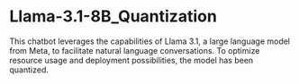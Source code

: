 # Llama-3.1-8B_Quantization
This chatbot leverages the capabilities of Llama 3.1, a large language model from Meta, to facilitate natural language conversations. To optimize resource usage and deployment possibilities, the model has been quantized.
